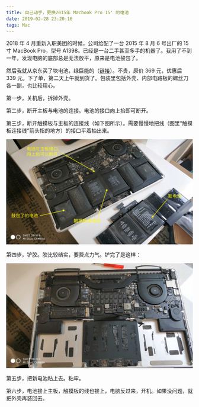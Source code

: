 ```yaml
---
title: 自己动手，更换2015年 Macbook Pro 15' 的电池
date: 2019-02-28 23:20:16
tags: Mac
---
```


2018 年 4 月重新入职美团的时候，公司给配了一台 2015 年 8 月 6 号出厂的 15 寸 MacBook Pro，型号 A1398。已经是一台二手甚至多手的机器了。我用了不到一年，发现电脑的底部总是无法放平，原来是电池鼓包了。

然后我就从京东买了块电池，绿巨能的（[链接](https://item.jd.com/4494203.html)）。不贵，原价 369 元，优惠后 339 元。下了单，第二天上午就到货了。包装里包括外壳、内部电路板的螺丝刀各一副，也比较用心。

第一步，关机后，拆掉外壳。

第二步，断开主板与电池的连接。电池的接口向上抬即可断开。

第三步，断开触摸板与主板的连接线（如下图所示）。需要慢慢地把线（图里“触摸板连接线”箭头指的地方）的接口平着抽出来。

<img src="/images/2019/02/mac-battery-01.jpg" />

<!-- more -->

第四步，铲胶。胶比较结实，要费点力气。铲完了是这样：

<img src="/images/2019/02/mac-battery-02.jpg" />

第五步，把新电池粘上去。粘牢。

第六步，电池接上主板，触摸板的线也接上，电脑反过来，开机。如果没问题，就把外壳再装回去。
